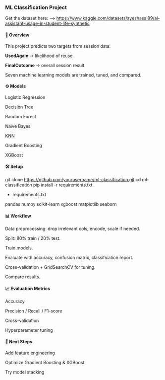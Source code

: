 ### ML Classification Project

Get the dataset here: --> https://www.kaggle.com/datasets/ayeshasal89/ai-assistant-usage-in-student-life-synthetic
#### 📌 Overview

This project predicts two targets from session data:

**UsedAgain** → likelihood of reuse

**FinalOutcome** → overall session result

Seven machine learning models are trained, tuned, and compared.

#### ⚙️ Models

Logistic Regression

Decision Tree

Random Forest

Naive Bayes

KNN

Gradient Boosting

XGBoost

#### 🛠️ Setup
git clone https://github.com/yourusername/ml-classification.git
cd ml-classification
pip install -r requirements.txt


- requirements.txt

pandas
numpy
scikit-learn
xgboost
matplotlib
seaborn

#### 📊 Workflow

Data preprocessing: drop irrelevant cols, encode, scale if needed.

Split: 80% train / 20% test.

Train models.

Evaluate with accuracy, confusion matrix, classification report.

Cross-validation + GridSearchCV for tuning.

Compare results.


#### 📈 Evaluation Metrics

Accuracy

Precision / Recall / F1-score

Cross-validation

Hyperparameter tuning

#### 🔮 Next Steps

Add feature engineering

Optimize Gradient Boosting & XGBoost

Try model stacking